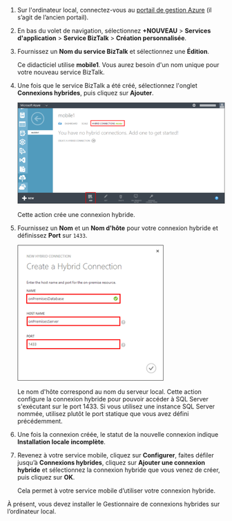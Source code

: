 
1. Sur l'ordinateur local, connectez-vous au [portail de gestion Azure](http://manager.windowsazure.com) (il s’agit de l’ancien portail).
2. En bas du volet de navigation, sélectionnez **+NOUVEAU** > **Services d'application** > **Service BizTalk** > **Création personnalisée**.
3. Fournissez un **Nom du service BizTalk** et sélectionnez une **Édition**.
   
    Ce didacticiel utilise **mobile1**. Vous aurez besoin d'un nom unique pour votre nouveau service BizTalk.
4. Une fois que le service BizTalk a été créé, sélectionnez l'onglet **Connexions hybrides**, puis cliquez sur **Ajouter**.
   
    ![Add Hybrid Connection](./media/hybrid-connections-create-new/3.png)
   
    Cette action crée une connexion hybride.
5. Fournissez un **Nom** et un **Nom d'hôte** pour votre connexion hybride et définissez **Port** sur `1433`.
   
    ![Configure Hybrid Connection](./media/hybrid-connections-create-new/4.png)
   
    Le nom d'hôte correspond au nom du serveur local. Cette action configure la connexion hybride pour pouvoir accéder à SQL Server s'exécutant sur le port 1433. Si vous utilisez une instance SQL Server nommée, utilisez plutôt le port statique que vous avez défini précédemment.
6. Une fois la connexion créée, le statut de la nouvelle connexion indique **Installation locale incomplète**.
7. Revenez à votre service mobile, cliquez sur **Configurer**, faites défiler jusqu’à **Connexions hybrides**, cliquez sur **Ajouter une connexion hybride** et sélectionnez la connexion hybride que vous venez de créer, puis cliquez sur **OK**.
   
    Cela permet à votre service mobile d’utiliser votre connexion hybride.

À présent, vous devez installer le Gestionnaire de connexions hybrides sur l’ordinateur local.

<!---HONumber=Oct15_HO3-->